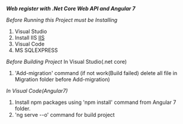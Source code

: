 ***Web register with .Net Core Web API and Angular 7***

*Before Running this Project must be Installing*

  1. Visual Studio
  2. Install IIS [IIS](https://blog.metrabyte.cloud/iis-for-webserver/?fbclid=IwAR2WS4cg6m2L_qVr-inQPOXuEtdycPX3D7tXlx0WuRFFJvvJNnTqBgHLnfc)   
  3. Visual Code 
  4. MS SQLEXPRESS

*Before Building Project*
In Visual Studio(.net core)
  1. 'Add-migration' command (if not work(Build failed) delete all file in Migration folder before Add-migration)
  
*In Visual Code(Angular7)*
  1. Install npm packages using 'npm install' command from Angular 7 folder.
  2. 'ng serve --o' command for build project